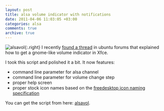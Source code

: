 ```yaml
---
layout: post
title: alsa volume indicator with notifications
date: 2011-04-06 11:03:05 +03:00
categories: alsa
comments: true
archive: true
---
```

![alsavol](http://farm7.static.flickr.com/6134/5958779113_a15ef21a15_m.jpg){:.right}
I recently [found a thread](http://ubuntuforums.org/showthread.php?p=7241817) in ubuntu forums that explained how to get a gnome-like volume indicator in Xfce.

I took this script and polished it a bit. It now features:

* command line parameter for alsa channel
* command line parameter for volume change step
* proper help screen
* proper stock icon names based on the [freedesktop icon naming specification](http://standards.freedesktop.org/icon-naming-spec/icon-naming-spec-latest.html)

You can get the script from here: [alsavol](https://github.com/tlatsas/utils-scripts/blob/master/alsavol).
